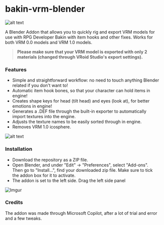 # bakin-vrm-blender

![alt text](https://i.imgur.com/7P59bZx.png)

A Blender Addon that allows you to quickly rig and export VRM models for use with RPG Developer Bakin with item hooks and other fixes.
Works for both VRM 0.0 models and VRM 1.0 models.

>**Please make sure that your VRM model is exported with only 2 materials (changed through VRoid Studio's export settings).**

### Features
- Simple and straightforward workflow: no need to touch anything Blender related if you don't want to!
- Automatic item hook bones, so that your character can hold items in engine!
- Creates shape keys for head (tilt head) and eyes (look at), for better emotions in engine!
- Generates a .DEF file through the built-in exporter to automatically import textures into the engine.
- Adjusts the texture names to be easily sorted through in engine.
- Removes VRM 1.0 icosphere.

![alt text](https://i.imgur.com/Y1BLewc.png)

### Installation
- Download the repository as a ZIP file.
- Open Blender, and under "Edit" -> "Preferences", select "Add-ons". Then go to "Install...", find your downloaded zip file. Make sure to tick the addon box for it to activate.
- The addon is set to the left side. Drag the left side panel

![Imgur](https://i.imgur.com/6eNARrZ.png)

### Credits
The addon was made through Microsoft Copilot, after a lot of trial and error and a few tweaks.
